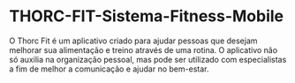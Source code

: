 # THORC-FIT-Sistema-Fitness-Mobile
O Thorc Fit é um aplicativo criado para ajudar pessoas que desejam melhorar sua alimentação e treino através de uma rotina. O aplicativo não só auxilia na organização pessoal, mas pode ser utilizado com especialistas a fim de melhor a comunicação e ajudar no bem-estar.

